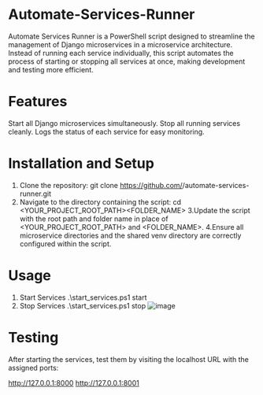 # Automate-Services-Runner

Automate Services Runner is a PowerShell script designed to streamline the management of Django microservices in a microservice architecture. Instead of running each service individually, this script automates the process of starting or stopping all services at once, making development and testing more efficient.

# Features
Start all Django microservices simultaneously.
Stop all running services cleanly.
Logs the status of each service for easy monitoring.


# Installation and Setup

1. Clone the repository:
    git clone https://github.com/<your-repo-name>/automate-services-runner.git
2. Navigate to the directory containing the script:
    cd <YOUR_PROJECT_ROOT_PATH>\<FOLDER_NAME>
3.Update the script with the root path and folder name in place of <YOUR_PROJECT_ROOT_PATH> and <FOLDER_NAME>.
4.Ensure all microservice directories and the shared venv directory are correctly configured within the script.

# Usage

1. Start Services
    .\start_services.ps1 start
2. Stop Services
   .\start_services.ps1 stop
![image](https://github.com/user-attachments/assets/c14e8a50-8d83-4169-8816-090c12bf82bc)

# Testing

After starting the services, test them by visiting the localhost URL with the assigned ports:

http://127.0.0.1:8000
http://127.0.0.1:8001
